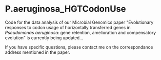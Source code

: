 # P.aeruginosa_HGTCodonUse

Code for the data analysis of our Microbial Genomics paper "Evolutionary responses to codon usage of horizontally transferred genes in *Pseudomonas aeruginosa*: gene retention, amelioration and compensatory evolution" is currently being updated...

If you have specific questions, please contact me on the correspondance address mentioned in the paper.
